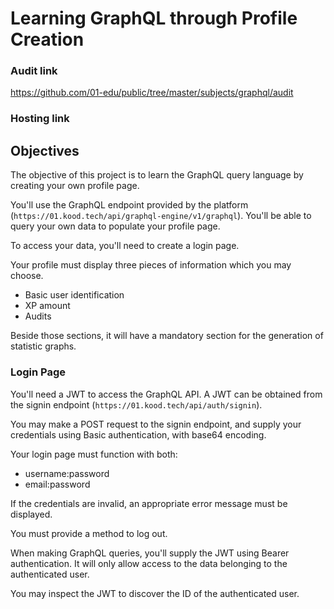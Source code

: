 

# Learning GraphQL through Profile Creation

### Audit link
https://github.com/01-edu/public/tree/master/subjects/graphql/audit

### Hosting link


## Objectives

The objective of this project is to learn the GraphQL query language by creating your own profile page.

You'll use the GraphQL endpoint provided by the platform (`https://01.kood.tech/api/graphql-engine/v1/graphql`). You'll be able to query your own data to populate your profile page.

To access your data, you'll need to create a login page.

Your profile must display three pieces of information which you may choose. 

- Basic user identification
- XP amount
- Audits

Beside those sections, it will have a mandatory section for the generation of statistic graphs.

### Login Page

You'll need a JWT to access the GraphQL API. A JWT can be obtained from the signin endpoint (`https://01.kood.tech/api/auth/signin`).

You may make a POST request to the signin endpoint, and supply your credentials using Basic authentication, with base64 encoding.

Your login page must function with both:

- username:password
- email:password

If the credentials are invalid, an appropriate error message must be displayed.

You must provide a method to log out.

When making GraphQL queries, you'll supply the JWT using Bearer authentication. It will only allow access to the data belonging to the authenticated user.

You may inspect the JWT to discover the ID of the authenticated user.








